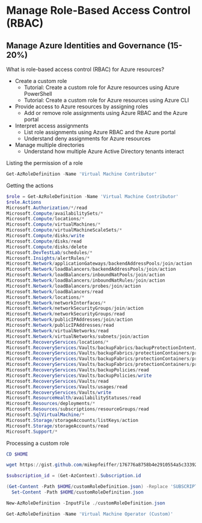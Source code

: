 # Manage Role-Based Access Control (RBAC)

## Manage Azure Identities and Governance (15-20%)

What is role-based access control (RBAC) for Azure resources?
- Create a custom role
  - Tutorial: Create a custom role for Azure resources using Azure PowerShell
  - Tutorial: Create a custom role for Azure resources using Azure CLI
- Provide access to Azure resources by assigning roles
  - Add or remove role assignments using Azure RBAC and the Azure portal
- Interpret access assignments
  - List role assignments using Azure RBAC and the Azure portal
  - Understand deny assignments for Azure resources
- Manage multiple directories
  - Understand how multiple Azure Active Directory tenants interact


Listing the permission of a role
```powershell
Get-AzRoleDefinition -Name 'Virtual Machine Contributor'
```

Getting the actions
```powershell
$role = Get-AzRoleDefinition -Name 'Virtual Machine Contributor'
$role.Actions
Microsoft.Authorization/*/read
Microsoft.Compute/availabilitySets/*
Microsoft.Compute/locations/*
Microsoft.Compute/virtualMachines/*
Microsoft.Compute/virtualMachineScaleSets/*
Microsoft.Compute/disks/write
Microsoft.Compute/disks/read
Microsoft.Compute/disks/delete
Microsoft.DevTestLab/schedules/*
Microsoft.Insights/alertRules/*
Microsoft.Network/applicationGateways/backendAddressPools/join/action
Microsoft.Network/loadBalancers/backendAddressPools/join/action
Microsoft.Network/loadBalancers/inboundNatPools/join/action
Microsoft.Network/loadBalancers/inboundNatRules/join/action
Microsoft.Network/loadBalancers/probes/join/action
Microsoft.Network/loadBalancers/read
Microsoft.Network/locations/*
Microsoft.Network/networkInterfaces/*
Microsoft.Network/networkSecurityGroups/join/action
Microsoft.Network/networkSecurityGroups/read
Microsoft.Network/publicIPAddresses/join/action
Microsoft.Network/publicIPAddresses/read
Microsoft.Network/virtualNetworks/read
Microsoft.Network/virtualNetworks/subnets/join/action
Microsoft.RecoveryServices/locations/*
Microsoft.RecoveryServices/Vaults/backupFabrics/backupProtectionIntent/write
Microsoft.RecoveryServices/Vaults/backupFabrics/protectionContainers/protectedItems/*/read
Microsoft.RecoveryServices/Vaults/backupFabrics/protectionContainers/protectedItems/read
Microsoft.RecoveryServices/Vaults/backupFabrics/protectionContainers/protectedItems/write
Microsoft.RecoveryServices/Vaults/backupPolicies/read
Microsoft.RecoveryServices/Vaults/backupPolicies/write
Microsoft.RecoveryServices/Vaults/read
Microsoft.RecoveryServices/Vaults/usages/read
Microsoft.RecoveryServices/Vaults/write
Microsoft.ResourceHealth/availabilityStatuses/read
Microsoft.Resources/deployments/*
Microsoft.Resources/subscriptions/resourceGroups/read
Microsoft.SqlVirtualMachine/*
Microsoft.Storage/storageAccounts/listKeys/action
Microsoft.Storage/storageAccounts/read
Microsoft.Support/*
```

Processing a custom role
```powershell
CD $HOME

wget https://gist.github.com/mikepfeiffer/176776a8758b4e2910554a5c33392c12/raw/e48369b8aa73348606e76cbebc603d9e89c56666/customRoleDefinition.json

$subscription_id = (Get-AzContext).Subscription.id

(Get-Content -Path $HOME/customRoleDefinition.json) -Replace 'SUBSCRIPTION_ID', $subscription_id | 
  Set-Content -Path $HOME/customRoleDefinition.json

New-AzRoleDefinition -InputFile ./customRoleDefinition.json

Get-AzRoleDefinition -Name 'Virtual Machine Operator (Custom)'
```